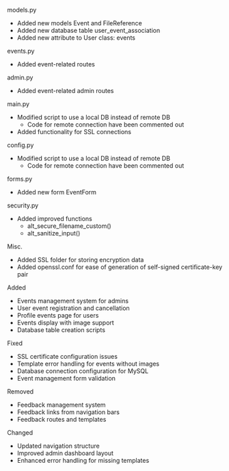 models.py
- Added new models Event and FileReference
- Added new database table user_event_association
- Added new attribute to User class: events

events.py
- Added event-related routes

admin.py
- Added event-related admin routes

main.py
- Modified script to use a local DB instead of remote DB
    - Code for remote connection have been commented out
- Added functionality for SSL connections

config.py
- Modified script to use a local DB instead of remote DB
    - Code for remote connection have been commented out

forms.py
- Added new form EventForm

security.py
- Added improved functions
    - alt_secure_filename_custom()
    - alt_sanitize_input()

Misc.
- Added SSL folder for storing encryption data
- Added openssl.conf for ease of generation of self-signed certificate-key pair

Added

- Events management system for admins
- User event registration and cancellation
- Profile events page for users
- Events display with image support
- Database table creation scripts

Fixed

- SSL certificate configuration issues
- Template error handling for events without images
- Database connection configuration for MySQL
- Event management form validation

Removed

- Feedback management system
- Feedback links from navigation bars
- Feedback routes and templates

Changed

- Updated navigation structure
- Improved admin dashboard layout
- Enhanced error handling for missing templates
